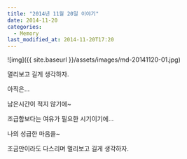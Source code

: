 ```yaml
---
title: "2014년 11월 20일 이야기"
date: 2014-11-20
categories:
  - Memory
last_modified_at: 2014-11-20T17:20
---
```


![img]({{ site.baseurl }}/assets/images/md-20141120-01.jpg)


멀리보고 길게 생각하자. 

아직은... 

남은시간이 적지 않기에~ 

조급함보다는 여유가 필요한 시기이기에... 

나의 성급한 마음을~ 

조금만이라도 다스리며 멀리보고 길게 생각하자.